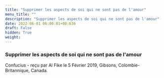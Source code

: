 ```yaml
---
title: "Supprimer les aspects de soi qui ne sont pas de l'amour"
menu_title: ""
description: "Supprimer les aspects de soi qui ne sont pas de l'amour"
date: 2022-06-01 06:00:01+00:636
draft: False
hidden: True
weight:
---
```

### Supprimer les aspects de soi qui ne sont pas de l'amour

Confucius - reçu par Al Fike le 5 Février 2019, Gibsons, Colombie-Britannique, Canada.



